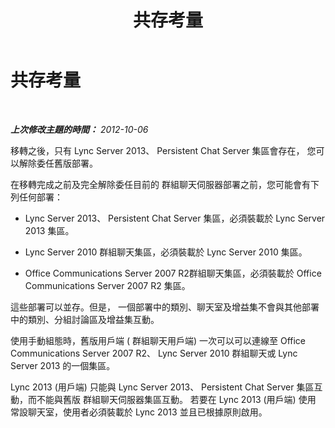 ﻿---
title: 共存考量
TOCTitle: 共存考量
ms:assetid: 9d1a3c0f-492a-4e37-bc2f-63509e328785
ms:mtpsurl: https://technet.microsoft.com/zh-tw/library/JJ205131(v=OCS.15)
ms:contentKeyID: 49291810
ms.date: 08/24/2015
mtps_version: v=OCS.15
ms.translationtype: HT
---

# 共存考量

 

_**上次修改主題的時間：** 2012-10-06_

移轉之後，只有 Lync Server 2013、 Persistent Chat Server 集區會存在， 您可以解除委任舊版部署。

在移轉完成之前及完全解除委任目前的 群組聊天伺服器部署之前，您可能會有下列任何部署：

  - Lync Server 2013、 Persistent Chat Server 集區，必須裝載於 Lync Server 2013 集區。

  - Lync Server 2010 群組聊天集區，必須裝載於 Lync Server 2010 集區。

  - Office Communications Server 2007 R2群組聊天集區，必須裝載於 Office Communications Server 2007 R2 集區。

這些部署可以並存。但是， 一個部署中的類別、聊天室及增益集不會與其他部署中的類別、分組討論區及增益集互動。

使用手動組態時，舊版用戶端 ( 群組聊天用戶端) 一次可以可以連線至 Office Communications Server 2007 R2、 Lync Server 2010 群組聊天或 Lync Server 2013 的一個集區。

Lync 2013 (用戶端) 只能與 Lync Server 2013、 Persistent Chat Server 集區互動，而不能與舊版 群組聊天伺服器集區互動。 若要在 Lync 2013 (用戶端) 使用 常設聊天室，使用者必須裝載於 Lync 2013 並且已根據原則啟用。


